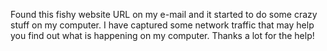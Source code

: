 Found this fishy website URL on my e-mail and it started to do some crazy stuff on my computer. I have captured some network traffic that may help you find out what is happening on my computer. Thanks a lot for the help!
